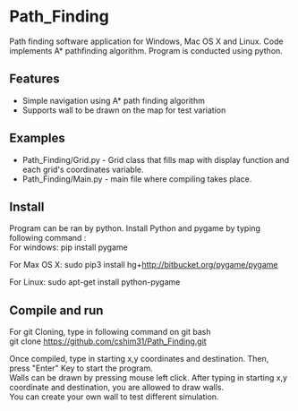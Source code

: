 # Path_Finding
Path finding software application for Windows, Mac OS X and Linux. Code implements A* pathfinding algorithm. Program is conducted using python.
## Features
* Simple navigation using A* path finding algorithm
* Supports wall to be drawn on the map for test variation

## Examples
* Path_Finding/Grid.py - Grid class that fills map with display function and each grid's coordinates variable.
* Path_Finding/Main.py - main file where compiling takes place. 
## Install
Program can be ran by python. Install Python and pygame by typing following command :\
For windows: 
pip install pygame

For Max OS X:
sudo pip3 install hg+http://bitbucket.org/pygame/pygame

For Linux:
sudo apt-get install python-pygame

## Compile and run
For git Cloning, type in following command on git bash\
git clone https://github.com/cshim31/Path_Finding.git 

Once compiled, type in starting x,y coordinates and destination. Then, press "Enter" Key to start the program.\
Walls can be drawn by pressing mouse left click. After typing in starting x,y coordinate and destination, you are allowed to draw walls.\
You can create your own wall to test different simulation.


